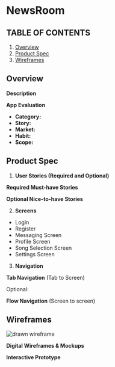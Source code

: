 # NewsRoom

## TABLE OF CONTENTS 
1. [Overview](##Overview) 
2. [Product Spec](##ProductSpec)
3. [Wireframes](##Wireframes)

## Overview

**Description**

**App Evaluation**
- **Category:**
- **Story:**
- **Market:**
- **Habit:**
- **Scope:**

## Product Spec

1. **User Stories (Required and Optional)**

**Required Must-have Stories**

**Optional Nice-to-have Stories**


2. **Screens**
- Login
- Register
- Messaging Screen
- Profile Screen
- Song Selection Screen
- Settings Screen

3. **Navigation**

**Tab Navigation** (Tab to Screen)

Optional:

**Flow Navigation** (Screen to screen)


## Wireframes

![drawn wireframe](Wireframes2.jpg)

**Digital Wireframes & Mockups**

**Interactive Prototype**


